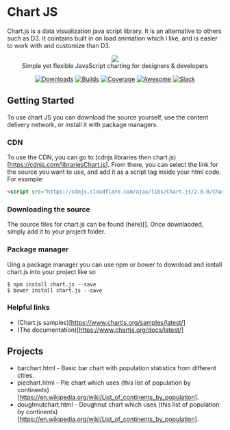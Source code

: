 # Chart JS

Chart.js is a data visualization java script library. It is an alternative to others such as D3. It cointains built in on load animation which I like, and is easier to work with and customize than D3.

<p align="center">
    <img src="https://www.chartjs.org/media/logo-title.svg"><br/>
    Simple yet flexible JavaScript charting for designers & developers
</p>

<p align="center">
    <a href="https://www.chartjs.org/docs/latest/getting-started/installation.html"><img src="https://img.shields.io/github/release/chartjs/Chart.js.svg?style=flat-square&maxAge=600" alt="Downloads"></a>
    <a href="https://travis-ci.org/chartjs/Chart.js"><img src="https://img.shields.io/travis/chartjs/Chart.js.svg?style=flat-square&maxAge=600" alt="Builds"></a>
    <a href="https://coveralls.io/github/chartjs/Chart.js?branch=master"><img src="https://img.shields.io/coveralls/chartjs/Chart.js.svg?style=flat-square&maxAge=600" alt="Coverage"></a>
    <a href="https://github.com/chartjs/awesome"><img src="https://awesome.re/badge-flat2.svg" alt="Awesome"></a>
    <a href="https://chartjs-slack.herokuapp.com/"><img src="https://img.shields.io/badge/slack-chartjs-blue.svg?style=flat-square&maxAge=3600" alt="Slack"></a>
</p>

## Getting Started

To use chart JS you can download the source yourself, use the content delivery network, or install it with package managers.

### CDN

To use the CDN, you can go to (cdnjs libraries then chart.js)[https://cdnjs.com/librariesChart.js]. From there, you can select the link for the source you want to use, and add it as a script tag inside your html code. For example:

```html
<script src="https://cdnjs.cloudflare.com/ajax/libs/Chart.js/2.8.0/Chart.bundle.min.js"></script>
```

### Downloading the source

The source files for chart.js can be found (here)[]. Once downlaoded, simply add it to your project folder.

### Package manager

Uing a package manager you can use npm or bower to download and isntall chart.js into your project like so

```console
$ npm install chart.js --save
$ bower install chart.js --save
```

### Helpful links

* (Chart.js samples)[https://www.chartjs.org/samples/latest/]
* (The documentation)[https://www.chartjs.org/docs/latest/]

## Projects

* barchart.html - Basic bar chart with population statistics from different cities.
* piechart.html - Pie chart which uses (this list of population by continents)[https://en.wikipedia.org/wiki/List_of_continents_by_population].
* doughnutchart.html - Doughnut chart which uses (this list of population by continents)[https://en.wikipedia.org/wiki/List_of_continents_by_population].
